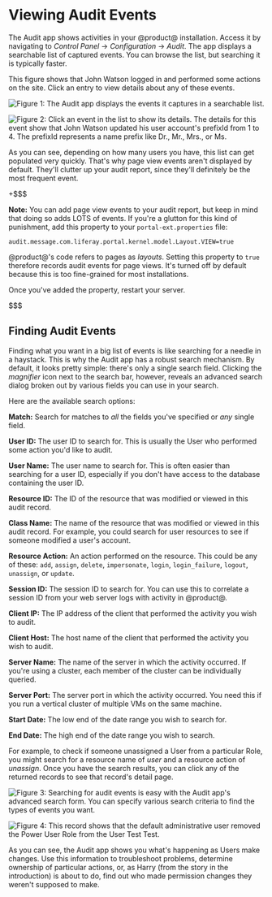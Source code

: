 # Viewing Audit Events [](id=using-audit-events)

The Audit app shows activities in your @product@ installation. Access it by
navigating to *Control Panel* &rarr; *Configuration* &rarr; *Audit*. The app
displays a searchable list of captured events. You can browse the list, but
searching it is typically faster. 

This figure shows that John Watson logged in and performed some actions on the 
site. Click an entry to view details about any of these events. 

![Figure 1: The Audit app displays the events it captures in a searchable list.](../../../images-dxp/audit-list-events.png)

![Figure 2: Click an event in the list to show its details. The details for this event show that John Watson updated his user account's `prefixId` from `1` to `4`. The `prefixId` represents a name prefix like Dr., Mr., Mrs., or Ms.](../../../images-dxp/audit-detail.png)

As you can see, depending on how many users you have, this list can get
populated very quickly. That's why page view events aren't displayed by default.
They'll clutter up your audit report, since they'll definitely be the most 
frequent event. 

+$$$

**Note:** You can add page view events to your audit report, but keep in mind
that doing so adds LOTS of events. If you're a glutton for this kind of
punishment, add this property to your `portal-ext.properties` file:

    audit.message.com.liferay.portal.kernel.model.Layout.VIEW=true

@product@'s code refers to pages as *layouts*. Setting this property to `true` 
therefore records audit events for page views. It's turned off by default
because this is too fine-grained for most installations. 

Once you've added the property, restart your server. 

$$$

## Finding Audit Events[](id=finding-audit-events)

Finding what you want in a big list of events is like searching for a needle in
a haystack. This is why the Audit app has a robust search mechanism. By default, 
it looks pretty simple: there's only a single search field. Clicking the 
*magnifier* icon next to the search bar, however, reveals an advanced search 
dialog broken out by various fields you can use in your search. 

Here are the available search options:

**Match:** Search for matches to *all* the fields you've specified or *any* 
single field. 

**User ID:** The user ID to search for. This is usually the User who performed
some action you'd like to audit.

**User Name:** The user name to search for. This is often easier than 
searching for a user ID, especially if you don't have access to the database 
containing the user ID. 

**Resource ID:** The ID of the resource that was modified or viewed in this 
audit record. 

**Class Name:** The name of the resource that was modified or viewed in this 
audit record. For example, you could search for user resources to see if 
someone modified a user's account. 

**Resource Action:** An action performed on the resource. This could be any 
of these: `add`, `assign`, `delete`, `impersonate`, `login`, `login_failure`,
`logout`, `unassign`, or `update`.

**Session ID:** The session ID to search for. You can use this to correlate 
a session ID from your web server logs with activity in @product@. 

**Client IP:** The IP address of the client that performed the activity you 
wish to audit. 

**Client Host:** The host name of the client that performed the activity you 
wish to audit. 

**Server Name:** The name of the server in which the activity occurred. If 
you're using a cluster, each member of the cluster can be individually 
queried. 

**Server Port:** The server port in which the activity occurred. You need 
this if you run a vertical cluster of multiple VMs on the same machine. 

**Start Date:** The low end of the date range you wish to search for. 

**End Date:** The high end of the date range you wish to search. 

For example, to check if someone unassigned a User from a particular Role, you 
might search for a resource name of *user* and a resource action of *unassign*. 
Once you have the search results, you can click any of the returned records to 
see that record's detail page. 

![Figure 3: Searching for audit events is easy with the Audit app's advanced search form. You can specify various search criteria to find the types of events you want.](../../../images-dxp/audit-unassign-search.png)

![Figure 4: This record shows that the default administrative user removed the Power User Role from the User Test Test.](../../../images-dxp/audit-unassign-detail.png)

As you can see, the Audit app shows you what's happening as Users make changes. 
Use this information to troubleshoot problems, determine ownership of particular 
actions, or, as Harry (from the story in the introduction) is about to do, find 
out who made permission changes they weren't supposed to make. 

